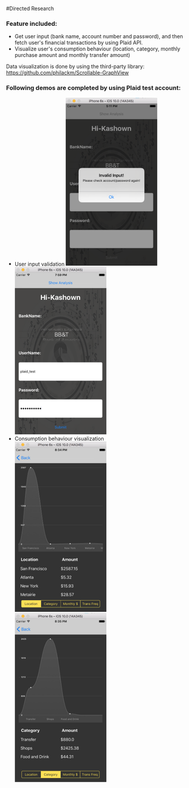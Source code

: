 #Directed Research

### Feature included:
- Get user input (bank name, account number and password), and then fetch user's financial transactions by using Plaid API.
- Visualize user's consumption behaviour (location, category, monthly purchase amount and monthly transfer amount)


Data visualization is done by using the third-party library: https://github.com/philackm/Scrollable-GraphView

### Following demos are completed by using Plaid test account:
- User input validation
<img src = "picture/1.png" width = "250"></img>  <img src = "picture/2.png" width = "250"></img> <br>
- Consumption behaviour visualization
<img src = "picture/3.png" width = "250"></img>  <img src = "picture/4.png" width = "250"></img> <br>
